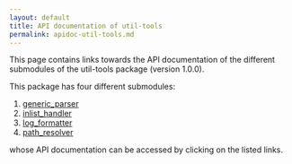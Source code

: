 ```yaml
---
layout: default
title: API documentation of util-tools
permalink: apidoc-util-tools.md
---
```


This page contains links towards the API documentation of the different submodules of the util-tools package (version 1.0.0).

This package has four different submodules:

1. [generic_parser](./generic_parser/index.md)
2. [inlist_handler](./inlist_handler/index.md)
3. [log_formatter](./log_formatter/index.md)
4. [path_resolver](./path_resolver/index.md)

whose API documentation can be accessed by clicking on the listed links.
